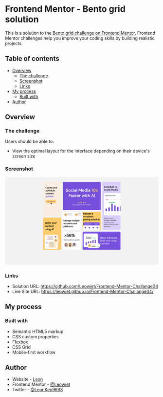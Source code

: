 # Frontend Mentor - Bento grid solution

This is a solution to the [Bento grid challenge on Frontend Mentor](https://www.frontendmentor.io/challenges/bento-grid-RMydElrlOj). Frontend Mentor challenges help you improve your coding skills by building realistic projects. 

## Table of contents

- [Overview](#overview)
  - [The challenge](#the-challenge)
  - [Screenshot](#screenshot)
  - [Links](#links)
- [My process](#my-process)
  - [Built with](#built-with)
 - [Author](#author)




## Overview

### The challenge

Users should be able to:

- View the optimal layout for the interface depending on their device's screen size

### Screenshot

![](./Screenshot%20%20Frontend%20Mentor%20Bento%20grid.png)



### Links

- Solution URL: https://github.com/Leowiet/Frontend-Mentor-Challange04
- Live Site URL: https://leowiet.github.io/Frontend-Mentor-Challange04/

## My process

### Built with

- Semantic HTML5 markup
- CSS custom properties
- Flexbox
- CSS Grid
- Mobile-first workflow




## Author

- Website - [Leon](https://leowiet.github.io/solowebsite/)
- Frontend Mentor - [@Leowiet](https://www.frontendmentor.io/profile/Leowiet)
- Twitter - [@LeonKen9693](https://x.com/LeonKen9693)




